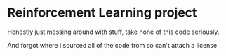 # Reinforcement Learning project

Honestly just messing around with stuff, take none of this code seriously.

And forgot where i sourced all of the code from so can't attach a license
